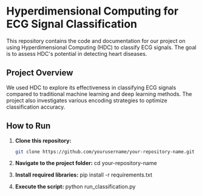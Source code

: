 # Hyperdimensional Computing for ECG Signal Classification

This repository contains the code and documentation for our project on using Hyperdimensional Computing (HDC) to classify ECG signals. The goal is to assess HDC's potential in detecting heart diseases.

## Project Overview

We used HDC to explore its effectiveness in classifying ECG signals compared to traditional machine learning and deep learning methods. The project also investigates various encoding strategies to optimize classification accuracy.

## How to Run

1. **Clone this repository:**
   ```bash
   git clone https://github.com/yourusername/your-repository-name.git
   
2. **Navigate to the project folder:**
  cd your-repository-name

4. **Install required libraries:**
   pip install -r requirements.txt
   
6. **Execute the script:**
   python run_classification.py
